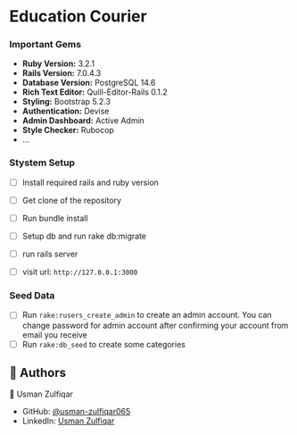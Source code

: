 # Education Courier
### Important Gems

* **Ruby Version:** 3.2.1
* **Rails Version:** 7.0.4.3
* **Database Version:** PostgreSQL 14.6
* **Rich Text Editor:** Quill-Editor-Rails 0.1.2
* **Styling:** Bootstrap 5.2.3
* **Authentication:** Devise
* **Admin Dashboard:** Active Admin
* **Style Checker:** Rubocop
* ...

### Stystem Setup

- [ ] Install required rails and ruby version
- [ ] Get clone of the repository
- [ ] Run bundle install
- [ ] Setup db and run rake db:migrate
- [ ] run rails server
- [ ] visit url: ` http://127.0.0.1:3000 `


### Seed Data

- [ ] Run ` rake:rusers_create_admin ` to create an admin account. 
  You can change password for admin account after confirming your account from email you receive
- [ ] Run ` rake:db_seed ` to create some categories

## 👥 Authors <a name="authors"></a>

 👤 Usman Zulfiqar

- GitHub: [@usman-zulfiqar065](https://github.com/usman-zulfiqar065)
- LinkedIn: [Usman Zulfiqar](https://www.linkedin.com/in/usman-zulfiqar/)
